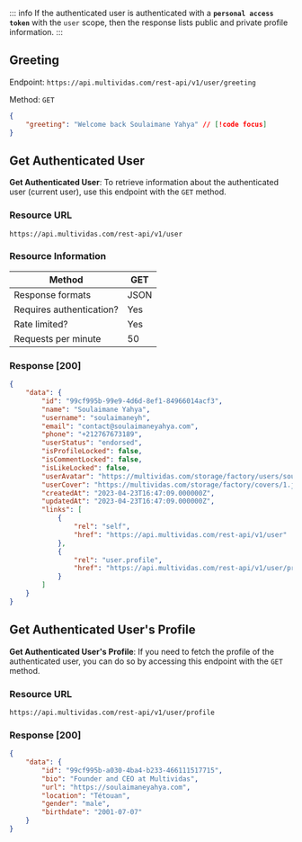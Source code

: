 ::: info
If the authenticated user is authenticated with a **`personal access token`** with the `user` scope, then the response lists public and private profile information.
:::

## Greeting

Endpoint: `https://api.multividas.com/rest-api/v1/user/greeting` 

Method: `GET`


```json
{
    "greeting": "Welcome back Soulaimane Yahya" // [!code focus]
}
```


## Get Authenticated User

**Get Authenticated User**: To retrieve information about the authenticated user (current user), use this endpoint with the `GET` method.

### Resource URL

`https://api.multividas.com/rest-api/v1/user`

### Resource Information

| Method                                | GET  |
|---------------------------------------|------|
| Response formats                      | JSON |
| Requires authentication?              | Yes  |
| Rate limited?                         | Yes  |
| Requests per minute                   | 50   |


### Response [200]

```json
{
    "data": {
        "id": "99cf995b-99e9-4d6d-8ef1-84966014acf3",
        "name": "Soulaimane Yahya",
        "username": "soulaimaneyh",
        "email": "contact@soulaimaneyahya.com",
        "phone": "+212767673189",
        "userStatus": "endorsed",
        "isProfileLocked": false,
        "isCommentLocked": false,
        "isLikeLocked": false,
        "userAvatar": "https://multividas.com/storage/factory/users/soulaimaneyh/1.jpg",
        "userCover": "https://multividas.com/storage/factory/covers/1.jpg",
        "createdAt": "2023-04-23T16:47:09.000000Z",
        "updatedAt": "2023-04-23T16:47:09.000000Z",
        "links": [
            {
                "rel": "self",
                "href": "https://api.multividas.com/rest-api/v1/user"
            },
            {
                "rel": "user.profile",
                "href": "https://api.multividas.com/rest-api/v1/user/profile"
            }
        ]
    }
}
```

## Get Authenticated User's Profile

**Get Authenticated User's Profile**: If you need to fetch the profile of the authenticated user, you can do so by accessing this endpoint with the `GET` method.

### Resource URL

`https://api.multividas.com/rest-api/v1/user/profile`

### Response [200]

```json
{
    "data": {
        "id": "99cf995b-a030-4ba4-b233-466111517715",
        "bio": "Founder and CEO at Multividas",
        "url": "https://soulaimaneyahya.com",
        "location": "Tétouan",
        "gender": "male",
        "birthdate": "2001-07-07"
    }
}
```
